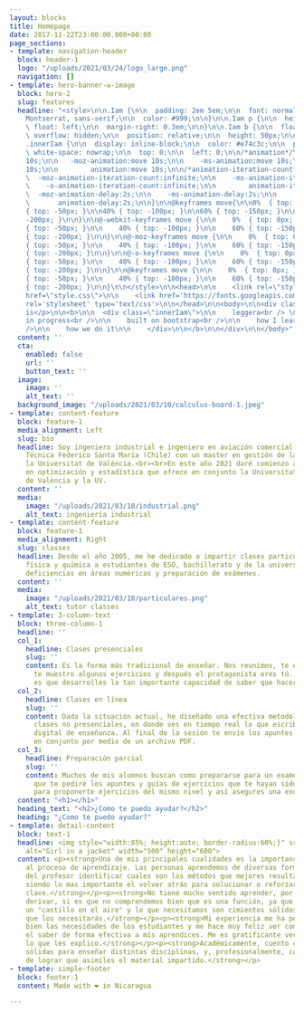 ```yaml
---
layout: blocks
title: Homepage
date: 2017-11-22T23:00:00.000+00:00
page_sections:
- template: navigation-header
  block: header-1
  logo: "/uploads/2021/03/24/logo_large.png"
  navigation: []
- template: hero-banner-w-image
  block: hero-2
  slug: features
  headline: "<style>\n\n.Iam {\n\n  padding: 2em 5em;\n\n  font: normal 40px/50px
    Montserrat, sans-serif;\n\n  color: #999;\n\n}\n\n.Iam p {\n\n  height: 50px;\n\n
    \ float: left;\n\n  margin-right: 0.3em;\n\n}\n\n.Iam b {\n\n  float: left;\n\n
    \ overflow: hidden;\n\n  position: relative;\n\n  height: 50px;\n\n  top: 40px;\n\n}\n\n.Iam
    .innerIam {\n\n  display: inline-block;\n\n  color: #e74c3c;\n\n  position: relative;\n\n
    \ white-space: nowrap;\n\n  top: 0;\n\n  left: 0;\n\n/*animation*/\n\n\\-webkit-animation:move
    10s;\n\n   -moz-animation:move 10s;\n\n    -ms-animation:move 10s;\n\n     -o-animation:move
    10s;\n\n        animation:move 10s;\n\n/*animation-iteration-count*/\n\n\\-webkit-animation-iteration-count:infinite;\n\n
    \  -moz-animation-iteration-count:infinite;\n\n    -ms-animation-iteration-count:infinite;\n\n
    \    -o-animation-iteration-count:infinite;\n\n        animation-iteration-count:infinite;\n\n/*animation-delay*/\n\n\\-webkit-animation-delay:2s;\n\n
    \  -moz-animation-delay:2s;\n\n    -ms-animation-delay:2s;\n\n     -o-animation-delay:2s;\n\n
    \       animation-delay:2s;\n\n}\n\n@keyframes move{\n\n0%  { top: 0px; }\n\n20%
    { top: -50px; }\n\n40% { top: -100px; }\n\n60% { top: -150px; }\n\n80% { top:
    -200px; }\n\n}\n\n@-webkit-keyframes move {\n\n    0%  { top: 0px; }\n\n    20%
    { top: -50px; }\n\n    40% { top: -100px; }\n\n    60% { top: -150px; }\n\n    80%
    { top: -200px; }\n\n}\n\n@-moz-keyframes move {\n\n    0%  { top: 0px; }\n\n    20%
    { top: -50px; }\n\n    40% { top: -100px; }\n\n    60% { top: -150px; }\n\n    80%
    { top: -200px; }\n\n}\n\n@-o-keyframes move {\n\n    0%  { top: 0px; }\n\n    20%
    { top: -50px; }\n\n    40% { top: -100px; }\n\n    60% { top: -150px; }\n\n    80%
    { top: -200px; }\n\n}\n\n@keyframes move {\n\n    0%  { top: 0px; }\n\n    20%
    { top: -50px; }\n\n    40% { top: -100px; }\n\n    60% { top: -150px; }\n\n    80%
    { top: -200px; }\n\n}\n\n</style>\n\n<head>\n\n    <link rel=\"stylesheet\" type=\"text/css\"
    href=\"style.css\">\n\n    <link href='https://fonts.googleapis.com/css?family=Montserrat:400,700'
    rel='stylesheet' type='text/css'>\n\n</head>\n\n<body>\n\n<div class=\"Iam\">\n\n<p>This
    is</p>\n\n<b>\n\n  <div class=\"innerIam\">\n\n    leggera<br /> \n\n    a theme
    in progress<br />\n\n    built on bootstrap<br />\n\n    how I learn stuff<br
    />\n\n    how we do it\n\n    </div>\n\n</b>\n\n</div>\n\n</body>"
  content: ''
  cta:
    enabled: false
    url: ''
    button_text: ''
  image:
    image: ''
    alt_text: ''
  background_image: "/uploads/2021/03/10/calculus-board-1.jpeg"
- template: content-feature
  block: feature-1
  media_alignment: Left
  slug: bio
  headline: Soy ingeniero industrial e ingeniero en aviación comercial de la Universidad
    Técnica Federico Santa María (Chile) con un master en gestión de la calidad en
    la Universitat de València.<br><br>En este año 2021 daré comienzo a un doctorado
    en optimización y estadística que ofrece en conjunto la Universitat Politécnica
    de València y la UV.
  content: ''
  media:
    image: "/uploads/2021/03/10/industrial.png"
    alt_text: ingeniería industrial
- template: content-feature
  block: feature-1
  media_alignment: Right
  slug: classes
  headline: Desde el año 2005, me he dedicado a impartir clases particulares de matemáticas,
    física y química a estudiantes de ESO, bachillerato y de la universidad para superar
    deficiencias en áreas numéricas y preparación de exámenes.
  content: ''
  media:
    image: "/uploads/2021/03/10/particulares.png"
    alt_text: tutor classes
- template: 3-column-text
  block: three-column-1
  headline: ''
  col_1:
    headline: Clases presenciales
    slug: ''
    content: Es la forma más tradicional de enseñar. Nos reunimos, te enseño la teoría,
      te muestro algunos ejercicios y después el protagonista eres tú. Lo más importante
      es que desarrolles la tan importante capacidad de saber que hacer en cada caso.
  col_2:
    headline: Clases en línea
    slug: ''
    content: Dada la situación actual, he diseñado una efectiva metodología de realizar
      clases no presenciales, en donde ves en tiempo real lo que escribo en mi dispositivo
      digital de enseñanza. Al final de la sesión te envío los apuntes que realicemos
      en conjunto por medio de un archivo PDF.
  col_3:
    headline: Preparación parcial
    slug: ''
    content: Muchos de mis alumnos buscan como prepararse para un examen. Es por esto
      que te pediré los apuntes y guías de ejercicios que te hayan sido entregados,
      para proponerte ejercicios del mismo nivel y así asegures una excelente calificación.​
  content: "<h1></h1>"
  heading_text: "<h2>¿Como te puedo ayudar?</h2>"
  heading: "¿Como te puedo ayudar?"
- template: detail-content
  block: text-1
  headline: <img style="width:85%; height:auto; border-radius:60%;}" src="https://profematesvalencia.net/uploads/1/3/5/5/135504880/marcel_orig.jpg"
    alt="Girl in a jacket" width="500" height="600">
  content: <p><strong>Una de mis principales cualidades es la importancia que le doy
    al proceso de aprendizaje. Las personas aprendemos de diversas formas y es labor
    del profesor identificar cuales son los métodos que mejores resultados generan,
    siendo lo mas importante el volver atrás para solucionar o reforzar algunos conceptos
    clave.</strong></p><p><strong>No tiene mucho sentido aprender, por ejemplo, a
    derivar, si es que no comprendemos bien que es una función, ya que no haríamos
    un "castillo en el aire" y lo que necesitamos son cimientos sólidos, te aseguro
    que los necesitarás.</strong></p><p><strong>Mi experiencia me ha permitido conocer
    bien las necesidades de los estudiantes y me hace muy feliz ver como logro traspasar
    el saber de forma efectiva a mis aprendices. Me es gratificante ver que comprenden
    lo que les explico.</strong></p><p><strong>Académicamente, cuento con bases muy
    sólidas para enseñar distintas disciplinas, y, profesionalmente, con la habilidad
    de lograr que asimiles el material impartido.</strong></p>
- template: simple-footer
  block: footer-1
  content: Made with ❤︎ in Nicaragua

---
```


